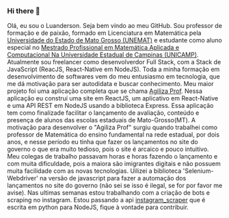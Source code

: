 ### Hi there 👋

<!--
**lu-anderson/lu-anderson** is a ✨ _special_ ✨ repository because its `README.md` (this file) appears on your GitHub profile.


- 🔭 I’m currently working on ...
- 🌱 I’m currently learning ...
- 👯 I’m looking to collaborate on ...
- 🤔 I’m looking for help with ...
- 💬 Ask me about ...
- 📫 How to reach me: ...
- 😄 Pronouns: ...
- ⚡ Fun fact: ...
-->

Olá, eu sou o Luanderson. Seja bem vindo ao meu GitHub. Sou professor de formação e de paixão, formado em Licenciatura em Matemática pela [Universidade do Estado de Mato Grosso (UNEMAT)](http://portal.unemat.br/) e estudante como aluno especial no [Mestrado Profissional em Matemática Aplicada e Computacional Na Universidade Estadual de Campinas (UNICAMP)](https://www.ime.unicamp.br/pos-graduacao/mestrado-profissional). Atualmente sou freelancer como desenvolverdor Full Stack, com a Stack de JavaScript (ReacJS, React-Native em NodeJS). Toda a minha formação em desenvolvimento de softwares vem do meu entusiasmo em tecnologia, que me dá motivação para ser autodidata e buscar conhecimento. Meu maior projeto foi uma aplicação completa que se chama [Agiliza Prof](https://agilizaprof.com.br/). Nessa aplicação eu construí uma site em ReactJS, um aplicativo em React-Native e uma API REST em NodeJS usando a biblioteca Express. Essa aplicação tem como finalizade facilitar o lançamento de avaliação, conteúdo e presença de alunos das escolas estaduais de Mato-Grosso(MT). A motivação para desenvolver o "Agiliza Prof" surgiu quando trabalhei como professor de Matemática do ensino fundamental na rede estadual, por dois anos, e nesse período eu tinha que fazer os lançamentos no site do governo o que era muito tedioso, pois o site é arcaico e pouco intuitivo. Meu colegas de trabalho passavam horas e horas fazendo o lançamento e com muita dificuldade, pois a maiora são imigrantes digitais e não possuem muita facilidade com as novas tecnologias. Uilizei a biblioteca 'Selenium-Webdriver' na versão de javascript para fazer a automação dos lançamentos no site do governo (não sei se isso é ilegal, se for por favor me avise).
Nas ultimas semanas estou trabalhando com a criação de bots e scraping no instagram. Estou passando a api [instagram_scraper](https://github.com/realsirjoe/instagram-scraper) que é escrita em python para NodeJS, fique à vontade para contribuir. 

